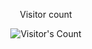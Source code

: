 <div align="center"> 
  <p>Visitor count</p>
  <img src="https://profile-counter.glitch.me/{mrdeshi}/count.svg" alt="Visitor's Count" />
</div>
